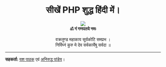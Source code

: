 # <div align="center">सीखें PHP शुद्ध हिंदी में।</div>
<div align="center">
  <img src="https://media.giphy.com/media/J46InwmiUsMqk/200.gif">
  <br><b>ॐ गं गणपतये नमः</b><br><br>
  वक्रतुण्ड महाकाय सूर्यकोटि समप्रभ ।<br>  
  निर्विघ्नं कुरु मे देव सर्वकार्येषु सर्वदा ॥
</div><hr>
<div align="left">
 <b>सहकर्ता: </b><a href="https://github.com/yashpathack">यश पाठक<a/> एवं <a href="https://github.com/aniruddha0pandey">अनिरुद्ध पांडेय<a/>।
</div>



